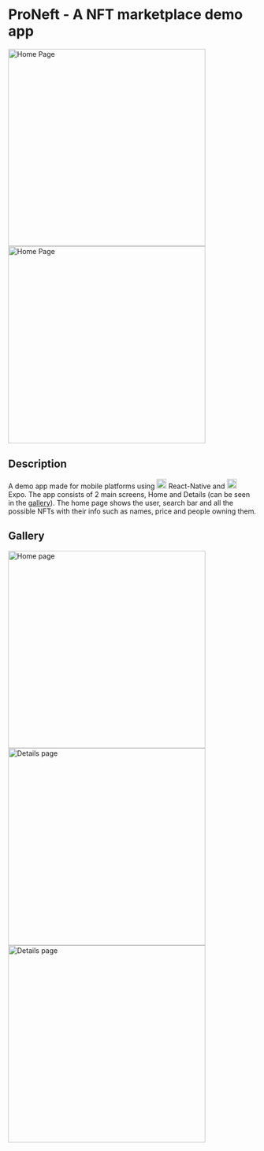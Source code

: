 # ProNeft - A NFT marketplace demo app
<img src="https://i.imgur.com/Ox7oC33.png" alt="Home Page" width="400px" height="auto"/><img src="https://i.imgur.com/Ox7oC33.png" alt="Home Page" width="400px" height="auto"/>
## Description
A demo app made for mobile platforms using <img src="https://upload.wikimedia.org/wikipedia/commons/thumb/a/a7/React-icon.svg/2300px-React-icon.svg.png" alt="React icon" width="20px" height="auto" /> React-Native and <img src="[https://www.svgrepo.com/show/353722/expo.svg](https://cdn.icon-icons.com/icons2/2148/PNG/512/expo_icon_132404.png)" alt="Expo icon" width="20px" height="auto" /> Expo.
The app consists of 2 main screens, Home and Details (can be seen in the [gallery](#Gallery)). The home page shows the user, search bar and all the possible NFTs with their info such as names, price and people owning them.

## Gallery

<img src="https://i.imgur.com/bwh4SnN.mp4" alt="Home page" width="400px" height="auto" />
<img src="[blob:https://imgur.com/1dd100ff-7269-4a66-8334-9cc13d2fb8c8](https://i.imgur.com/IWqIxgq.png)" alt="Details page" width="400px" height="auto" />
<img src="https://i.imgur.com/6Zpo1pb.mp4" alt="Details page" width="400px" height="auto" />
